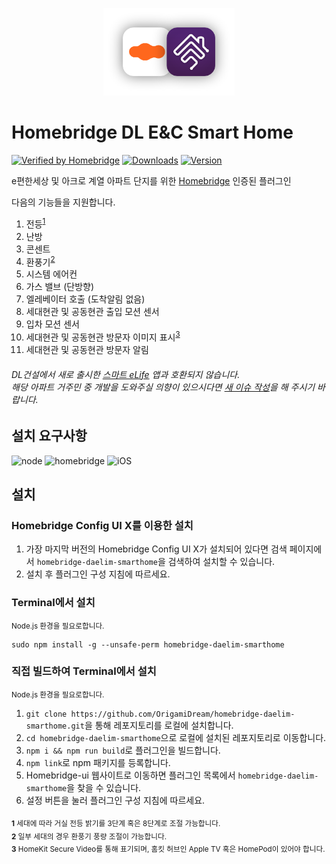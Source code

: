 <p align="center">
  <img alt="logo" src="https://github.com/OrigamiDream/homebridge-daelim-smarthome/blob/master/branding/smarthome+homebridge.png?raw=true" height="140px">
</p>

# Homebridge DL E&C Smart Home

[![Verified by Homebridge](https://badgen.net/badge/homebridge/verified/purple)](https://github.com/homebridge/homebridge/wiki/Verified-Plugins)
[![Downloads](https://img.shields.io/npm/dt/homebridge-daelim-smarthome.svg?color=critical)](https://www.npmjs.com/package/homebridge-daelim-smarthome)
[![Version](https://img.shields.io/npm/v/homebridge-daelim-smarthome)](https://www.npmjs.com/package/homebridge-daelim-smarthome)

e편한세상 및 아크로 계열 아파트 단지를 위한 [Homebridge](https://github.com/homebridge/homebridge) 인증된 플러그인

다음의 기능들을 지원합니다.
1. 전등<sup>[1](#lightbulb)</sup>
2. 난방
3. 콘센트
4. 환풍기<sup>[2](#fans)</sup>
5. 시스템 에어컨
6. 가스 밸브 (단방향)
7. 엘레베이터 호출 (도착알림 없음)
8. 세대현관 및 공동현관 출입 모션 센서
9. 입차 모션 센서
10. 세대현관 및 공동현관 방문자 이미지 표시<sup>[3](#hksv)</sup>
11. 세대현관 및 공동현관 방문자 알림

###### DL건설에서 새로 출시한 [스마트 eLife](https://apps.apple.com/kr/app/%EC%8A%A4%EB%A7%88%ED%8A%B8-elife/id1551248421) 앱과 호환되지 않습니다.<br>해당 아파트 거주민 중 개발을 도와주실 의향이 있으시다면 [새 이슈 작성](https://github.com/OrigamiDream/homebridge-daelim-smarthome/issues/new)을 해 주시기 바랍니다.


## 설치 요구사항

<img alt="node" src="https://img.shields.io/badge/node-%3E%3D14.15-brightgreen"> <img alt="homebridge" src="https://img.shields.io/badge/homebridge-%3E%3D1.5.1-brightgreen"> <img alt="iOS" src="https://img.shields.io/badge/iOS-%3E%3D12.0.0-brightgreen">

## 설치

### Homebridge Config UI X를 이용한 설치

1. 가장 마지막 버전의 Homebridge Config UI X가 설치되어 있다면 검색 페이지에서 `homebridge-daelim-smarthome`을 검색하여 설치할 수 있습니다.
2. 설치 후 플러그인 구성 지침에 따르세요.

### Terminal에서 설치

<small>Node.js 환경을 필요로합니다.</small>

```
sudo npm install -g --unsafe-perm homebridge-daelim-smarthome
```

### 직접 빌드하여 Terminal에서 설치

<small>Node.js 환경을 필요로합니다.</small>

1. `git clone https://github.com/OrigamiDream/homebridge-daelim-smarthome.git`을 통해 레포지토리를 로컬에 설치합니다.
2. `cd homebridge-daelim-smarthome`으로 로컬에 설치된 레포지토리로 이동합니다.
3. `npm i && npm run build`로 플러그인을 빌드합니다.
4. `npm link`로 npm 패키지를 등록합니다.
5. Homebridge-ui 웹사이트로 이동하면 플러그인 목록에서 `homebridge-daelim-smarthome`을 찾을 수 있습니다.
6. 설정 버튼을 눌러 플러그인 구성 지침에 따르세요.

<sub><b id="lightbulb">1</b> 세대에 따라 거실 전등 밝기를 3단계 혹은 8단계로 조절 가능합니다.</sub><br>
<sub><b id="fans">2</b> 일부 세대의 경우 환풍기 풍량 조절이 가능합니다.</sub><br>
<sub><b id="hksv">3</b> HomeKit Secure Video를 통해 표기되며, 홈킷 허브인 Apple TV 혹은 HomePod이 있어야 합니다.</sub>